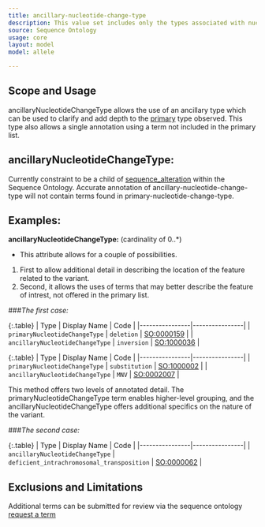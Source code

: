 ```yaml
---
title: ancillary-nucleotide-change-type
description: This value set includes only the types associated with nucleotide allele instances.
source: Sequence Ontology
usage: core
layout: model
model: allele

---
```


Scope and Usage
---------------

ancillaryNucleotideChangeType allows the use of an ancillary type which can be used to clarify and add depth to the [primary](primary_nucleotide_change_type.html) type observed.  This type also allows a single annotation using a term not included in the primary list.


ancillaryNucleotideChangeType:
------------------------

Currently constraint to be a child of [sequence_alteration](http://www.sequenceontology.org/browser/current_svn/term/SO:0001059) within the Sequence Ontology.  Accurate annotation of ancillary-nucleotide-change-type will not contain terms found in primary-nucleotide-change-type.


Examples:
---------

**ancillaryNucleotideChangeType:** (cardinality of 0..*)

* This attribute allows for a couple of possibilities.  
1. First to allow additional detail in describing the location of the feature related to the variant.
2. Second, it allows the uses of terms that may better describe the feature of intrest, not offered in the primary list.

###_The first case:_

{:.table}
| Type | Display Name | Code | 
|----------------|----------------|
| `primaryNucleotideChangeType` | `deletion` | [SO:0000159](http://www.sequenceontology.org/browser/current_svn/term/SO:0000159) |
| `ancillaryNucleotideChangeType` | `inversion` | [SO:1000036](http://www.sequenceontology.org/browser/current_svn/term/SO:1000036) |


{:.table}
| Type | Display Name | Code | 
|----------------|----------------|
| `primaryNucleotideChangeType` | `substitution` | [SO:1000002](http://www.sequenceontology.org/browser/current_svn/term/SO:1000002) |
| `ancillaryNucleotideChangeType` | `MNV` | [SO:0002007](http://www.sequenceontology.org/browser/current_svn/term/SO:0002007) |

This method offers two levels of annotated detail. The primaryNucleotideChangeType term enables higher-level grouping, and the ancillaryNucleotideChangeType offers additional specifics on the nature of the variant.

###_The second case:_

{:.table} 
| Type | Display Name | Code | 
|----------------|----------------| 
| `ancillaryNucleotideChangeType` | `deficient_intrachromosomal_transposition` | [SO:0000062](http://www.sequenceontology.org/browser/current_svn/term/SO:0000062) |


Exclusions and Limitations
--------------------------

Additional terms can be submitted for review via the sequence ontology [request a term]( http://sourceforge.net/p/song/term-tracker/)
